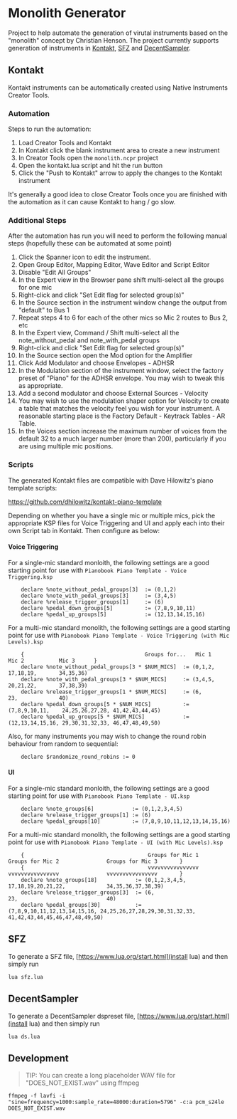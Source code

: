 # Monolith Generator

Project to help automate the generation of virutal instruments based on the
"monolith" concept by Christian Henson. The project currently supports generation of 
instruments in [Kontakt](#kontakt), [SFZ](#sfz) and [DecentSampler](#decentsampler).

## Kontakt

Kontakt instruments can be automatically created using Native Instruments Creator Tools.

### Automation

Steps to run the automation:

1. Load Creator Tools and Kontakt
2. In Kontakt click the blank instrument area to create a new instrument
3. In Creator Tools open the `monolith.ncpr` project
4. Open the kontakt.lua script and hit the run button
5. Click the "Push to Kontakt" arrow to apply the changes to the Kontakt instrument

It's generally a good idea to close Creator Tools once you are finished with the automation
as it can cause Kontakt to hang / go slow.

### Additional Steps

After the automation has run you will need to perform the following manual steps 
(hopefully these can be automated at some point)

1. Click the Spanner icon to edit the instrument. 
2. Open Group Editor, Mapping Editor, Wave Editor and Script Editor
3. Disable "Edit All Groups"
4. In the Expert view in the Browser pane shift multi-select all the groups for one mic
5. Right-click and click "Set Edit flag for selected group(s)"
6. In the Source section in the instrument window change the output from "default" to Bus 1
7. Repeat steps 4 to 6 for each of the other mics so Mic 2 routes to Bus 2, etc
8. In the Expert view, Command / Shift multi-select all the note_without_pedal and 
   note_with_pedal groups
9. Right-click and click "Set Edit flag for selected group(s)"
10. In the Source section open the Mod option for the Amplifier
11. Click Add Modulator and choose Envelopes - ADHSR
12. In the Modulation section of the instrument window, select the factory preset of "Piano"
   for the ADHSR envelope. You may wish to tweak this as appropriate.
13. Add a second modulator and choose External Sources - Velocity
14. You may wish to use the modulation shaper option for Velocity to create a table that
    matches the velocity feel you wish for your instrument. A reasonable starting place
    is the Factory Default - Keytrack Tables - AR Table.
15. In the Voices section increase the maximum number of voices from the default 32 to a much
    larger number (more than 200), particularly if you are using multiple mic positions.

### Scripts

The generated Kontakt files are compatible with Dave Hilowitz's piano template scripts:

https://github.com/dhilowitz/kontakt-piano-template

Depending on whether you have a single mic or multiple mics, pick the appropriate KSP files for
Voice Triggering and UI and apply each into their own Script tab in Kontakt. Then configure as below:

#### Voice Triggering

For a single-mic standard monloith, the following settings are a good starting point for use with
`Pianobook Piano Template - Voice Triggering.ksp`

```
    declare %note_without_pedal_groups[3]  := (0,1,2)
    declare %note_with_pedal_groups[3]     := (3,4,5)
    declare %release_trigger_groups[1]     := (6)
    declare %pedal_down_groups[5]          := (7,8,9,10,11)
    declare %pedal_up_groups[5]            := (12,13,14,15,16)
```

For a multi-mic standard monolith, the following settings are a good starting point for use with
`Pianobook Piano Template - Voice Triggering (with Mic Levels).ksp`

```
    {                                      Groups for...   Mic 1           Mic 2           Mic 3      }
    declare %note_without_pedal_groups[3 * $NUM_MICS]  := (0,1,2,          17,18,19,       34,35,36)
    declare %note_with_pedal_groups[3 * $NUM_MICS]     := (3,4,5,          20,21,22,       37,38,39)
    declare %release_trigger_groups[1 * $NUM_MICS]     := (6,              23,             40)
    declare %pedal_down_groups[5 * $NUM_MICS]          := (7,8,9,10,11,    24,25,26,27,28, 41,42,43,44,45)
    declare %pedal_up_groups[5 * $NUM_MICS]            := (12,13,14,15,16, 29,30,31,32,33, 46,47,48,49,50)
```

Also, for many instruments you may wish to change the round robin behaviour from random to sequential:

```
    declare $randomize_round_robins := 0
```

#### UI

For a single-mic standard monloith, the following settings are a good starting point for use with
`Pianobook Piano Template - UI.ksp`

```
    declare %note_groups[6]            := (0,1,2,3,4,5)
    declare %release_trigger_groups[1] := (6)
    declare %pedal_groups[10]          := (7,8,9,10,11,12,13,14,15,16)
```

For a multi-mic standard monolith, the following settings are a good starting point for use with
`Pianobook Piano Template - UI (with Mic Levels).ksp`

```
    {                                       Groups for Mic 1            Groups for Mic 2               Groups for Mic 3       }
    {                                       vvvvvvvvvvvvvvvv            vvvvvvvvvvvvvvvv               vvvvvvvvvvvvvvvv       }
    declare %note_groups[18]            := (0,1,2,3,4,5,                17,18,19,20,21,22,             34,35,36,37,38,39)
    declare %release_trigger_groups[3]  := (6,                          23,                            40)
    declare %pedal_groups[30]           := (7,8,9,10,11,12,13,14,15,16, 24,25,26,27,28,29,30,31,32,33, 41,42,43,44,45,46,47,48,49,50)
```

## SFZ

To generate a SFZ file, [https://www.lua.org/start.html](install lua) and then simply run

```
lua sfz.lua
```

## DecentSampler

To generate a DecentSampler dspreset file, [https://www.lua.org/start.html](install lua) and then simply run

```
lua ds.lua
```

## Development

> TIP: You can create a long placeholder WAV file for "DOES_NOT_EXIST.wav" using ffmpeg

```
ffmpeg -f lavfi -i "sine=frequency=1000:sample_rate=48000:duration=5796" -c:a pcm_s24le DOES_NOT_EXIST.wav
```